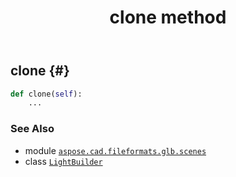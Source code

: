 ﻿---
title: clone method
second_title: Aspose.CAD for Python via .NET API References
description: 
type: docs
weight: 20
url: /python-net/aspose.cad.fileformats.glb.scenes/lightbuilder/clone/
is_root: false
---

## clone {#}





```python
def clone(self):
    ...
```





### See Also
* module [`aspose.cad.fileformats.glb.scenes`](../../)
* class [`LightBuilder`](/cad/python-net/aspose.cad.fileformats.glb.scenes/lightbuilder)
